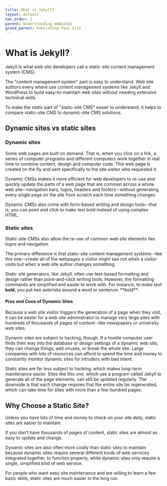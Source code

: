 ```yaml
---
title: What is Jekyll?
layout: default
nav_order: 2
parent: Understanding Websites
grand_parent: Publishing Your Site
---
```


# What is Jekyll?

Jekyll is what web site developers call a *static-site* content management system (CMS).

The "content management system" part is easy to understand. Web site authors every where use content management systems like Jekyll and WordPress to build easy-to-maintain web sites without needing extensive technical skills.

To make the *static* part of "static-site CMS" easier to understand, it helps to compare static-site CMS to dynamic-site CMS solutions.

## Dynamic sites vs static sites

### Dynamic sites

Some web pages are built on demand. That is, when you click on a link, a series of computer programs and different computers work together in real time to combine content, design and computer code. This web page is created on the fly and sent specifically to the site visitor who requested it.

Dynamic CMSs makes it more efficient for web developers to re-use and quickly update the parts of a web page that are common across a whole web site--navigation bars, logos, headers and footers--without generating every single page on the site from scratch each time something changes.

Dynamic CMSs also come with form-based writing and design tools--that is, you can point and click to make text bold instead of using complex HTML.

### Static sites

Static-site CMSs also allow the re-use of common web site elements like logos and navigation.

The primary difference is that static-site content management systems--like this one--create all of the webpages a visitor might see not when a visitor visits but when a web site author changes something.

Static site generators, like Jekyll, often use text-based formatting and design rather than point-and-click writing tools. However, the formatting commands are simplified and easier to work with. For instance, to make text **bold**, you put two asterisks around a word or sentence: \*\*bold\*\*.

#### Pros and Cons of Dynamic Sites

Because a web site visitor triggers the generation of a page when they visit, it can be easier for a web site administrator to manage very large sites with hundreds of thousands of pages of content--like newspapers or university web sites.

Dynamic sites are subject to hacking, though. If a hostile computer user finds their way into the database or design settings of a dynamic web site, they can change things, add viruses, or break the whole site. Large companies with lots of resources can afford to spend the time and money to constantly monitor dynamic sites for intruders with bad intent.

Static sites are far less subject to hacking, which makes long-term maintenance easier. Sites like this one, which use a program called Jekyll to generate all of the page elements, can still be updated regularly. The downside is that each change requires that the entire site be regenerated, which can take time for sites with more than a few hundred pages.

## Why Choose a Static Site?

Unless you have lots of time and money to check on your site daily, static sites are easier to maintain.

If you don't have thousands of pages of content, static sites are almost as easy to update and change.

Dynamic sites are also often more costly than static sites to maintain because dynamic sites require several different kinds of web services integrated together, to function properly, while dynamic sites only require a single, simplified kind of web service.

For people who want easy site maintenance and are willing to learn a few basic skills, static sites are much easier in the long run.